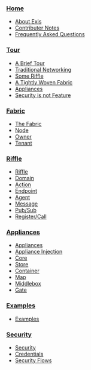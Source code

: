 
### [Home](/pages/general/Home.md)

* [About Exis](/pages/general/Home.md)
* [Contributer Notes](/pages/general/Meta.md)
* [Frequently Asked Questions](/pages/general/Faq.md)


### [Tour](/pages/tour/Tour.md)

* [A Brief Tour](/pages/tour/Tour.md)
* [Traditional Networking](/pages/tour/OldSchool.md)
* [Some Riffle](/pages/tour/Riffle.md)
* [A Tightly Woven Fabric](/pages/tour/Fabric.md)
* [Appliances](/pages/tour/Appliances.md)
* [Security is not Feature](/pages/tour/Security.md)


### [Fabric](/pages/fabric/Fabric.md)

* [The Fabric](/pages/fabric/Fabric.md)
* [Node](/pages/fabric/Node.md)
* [Owner](/pages/fabric/Owner.md)
* [Tenant](/pages/fabric/Tenant.md)


### [Riffle](/pages/riffle/Riffle.md)

* [Riffle](/pages/riffle/Riffle.md)
* [Domain](/pages/riffle/Domain.md)
* [Action](/pages/riffle/Action.md)
* [Endpoint](/pages/riffle/Endpoint.md)
* [Agent](/pages/riffle/Agent.md)
* [Message](/pages/riffle/Message.md)
* [Pub/Sub](/pages/riffle/PubSub.md)
* [Register/Call](/pages/riffle/RegisterCall.md)


### [Appliances](/pages/appliances/Appliances.md)

* [Appliances](/pages/appliances/Appliances.md)
* [Appliance Injection](/pages/appliances/Injection.md)
* [Core](/pages/appliances/Core.md)
* [Store](/pages/appliances/Store.md)
* [Container](/pages/appliances/Container.md)
* [Map](/pages/appliances/Map.md)
* [Middlebox](/pages/appliances/Middlebox.md)
* [Gate](/pages/appliances/Gate.md)


### [Examples](/pages/samples/Samples.md)

* [Examples](/pages/samples/Samples.md)


### [Security](/pages/security/Security.md)

* [Security](/pages/security/Security.md)
* [Credentials](/pages/security/Credentials.md)
* [Security Flows](/pages/security/Security-Flows.md)



<!--

#####Messaging:

[[Message|Message]]

[[Register/Call|RegisterCall]]

[[PubSub|PubSub]]

#####Appliances:-->
